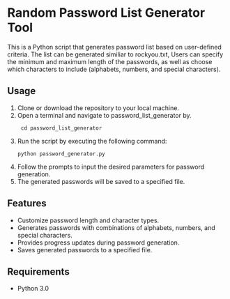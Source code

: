 # Random Password List Generator Tool

This is a Python script that generates password list based on user-defined criteria. The list can be generated similiar to rockyou.txt, Users can specify the minimum and maximum length of the passwords, as well as choose which characters to include (alphabets, numbers, and special characters).

## Usage

1. Clone or download the repository to your local machine.
2. Open a terminal and navigate to password_list_generator by.
   ```
    cd password_list_generator
    ```
4. Run the script by executing the following command:
    ```
    python password_generator.py
    ```
5. Follow the prompts to input the desired parameters for password generation.
6. The generated passwords will be saved to a specified file.

## Features

- Customize password length and character types.
- Generates passwords with combinations of alphabets, numbers, and special characters.
- Provides progress updates during password generation.
- Saves generated passwords to a specified file.

## Requirements

- Python 3.0
